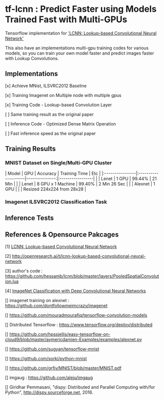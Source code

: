 # tf-lcnn : Predict Faster using Models Trained Fast with Multi-GPUs

Tensorflow implementation for ['LCNN: Lookup-based Convolutional Neural Network'](https://arxiv.org/abs/1611.06473)

This also have an implementations multi-gpu training codes for various models, so you can train your own model faster and predict images faster with Lookup Convolutions.

## Implementations

[x] Achieve MNist, ILSVRC2012 Baseline

[x] Training Imagenet on Multiple node with multiple gpus

[x] Training Code - Lookup-based Convolution Layer

[ ] Same training result as the original paper

[ ] Inference Code - Optimized Dense Matrix Operation

[ ] Fast inference speed as the original paper

## Training Results

### MNIST Dataset on Single/Multi-GPU Cluster

| Model           | GPU                 | Accuracy       | Training Time    | Etc                        |
|:----------------|:--------------------|---------------:|:-----------------| |
| Lenet           | 1 GPU               | 99.44%         | 21 Min           | |
| Lenet           | 8 GPU x 1 Machine   | 99.40%         | 2 Min 26 Sec     | |
| Alexnet         | 1 GPU               |                |                  | Resized 224x224 from 28x28 |

### Imagenet ILSVRC2012 Classification Task

## Inference Tests



## References & Opensource Pakcages

[1] [LCNN: Lookup-based Convolutional Neural Network](https://arxiv.org/abs/1611.06473)

[2] http://openresearch.ai/t/lcnn-lookup-based-convolutional-neural-network

[3] author's code : https://github.com/hessamb/lcnn/blob/master/layers/PooledSpatialConvolution.lua

[4] [ImageNet Classification with Deep Convolutional Neural Networks](https://papers.nips.cc/paper/4824-imagenet-classification-with-deep-convolutional-neural-networks)

[] imagenet training on alexnet : https://github.com/dontfollowmeimcrazy/imagenet

[] https://github.com/mouradmourafiq/tensorflow-convolution-models

[] Distributed Tensorflow : https://www.tensorflow.org/deploy/distributed

[] https://github.com/hpssjellis/easy-tensorflow-on-cloud9/blob/master/aymericdamien-Examples/examples/alexnet.py

[] https://github.com/sugyan/tensorflow-mnist

[] https://github.com/sorki/python-mnist

[] https://github.com/grfiv/MNIST/blob/master/MNIST.pdf

[] imgaug : https://github.com/aleju/imgaug

[] Giridhar Pemmasani, "dispy: Distributed and Parallel Computing with/for Python", http://dispy.sourceforge.net, 2016.
